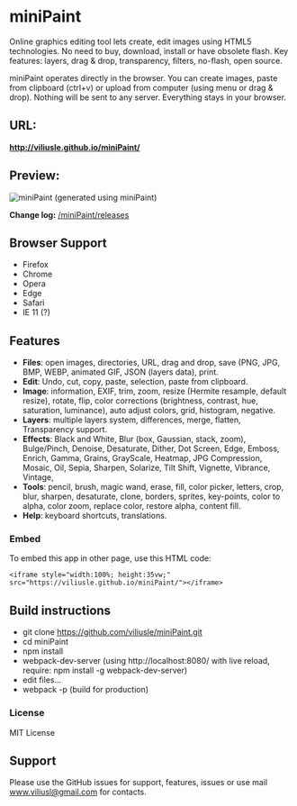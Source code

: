 # miniPaint

Online graphics editing tool lets create, edit images using HTML5 technologies.
No need to buy, download, install or have obsolete flash.
Key features: layers, drag & drop, transparency, filters, no-flash, open source. 

miniPaint operates directly in the browser. You can create images, paste from clipboard (ctrl+v) or upload from computer (using menu or drag & drop). Nothing will be sent to any server. Everything stays in your browser. 

## URL:
**http://viliusle.github.io/miniPaint/**

## Preview:
![miniPaint](https://raw.githubusercontent.com/viliusle/miniPaint/master/images/preview.gif)
(generated using miniPaint)

**Change log:** [/miniPaint/releases](https://github.com/viliusle/miniPaint/releases)

## Browser Support
- Firefox
- Chrome
- Opera
- Edge
- Safari
- IE 11 (?)

## Features

- **Files**: open images, directories, URL, drag and drop, save (PNG, JPG, BMP, WEBP, animated GIF, JSON (layers data), print.
- **Edit**: Undo, cut, copy, paste, selection, paste from clipboard.
- **Image**: information, EXIF, trim, zoom, resize (Hermite resample, default resize), rotate, flip, color corrections (brightness, contrast, hue, saturation, luminance), auto adjust colors, grid, histogram, negative.
- **Layers**: multiple layers system, differences, merge, flatten, Transparency support.
- **Effects**: Black and White, Blur (box, Gaussian, stack, zoom), Bulge/Pinch, Denoise, Desaturate, Dither, Dot Screen, Edge, Emboss, Enrich, Gamma, Grains, GrayScale, Heatmap, JPG Compression, Mosaic, Oil, Sepia, Sharpen, Solarize, Tilt Shift, Vignette, Vibrance, Vintage,
- **Tools**: pencil, brush, magic wand, erase, fill, color picker, letters, crop, blur, sharpen, desaturate, clone, borders, sprites, key-points, color to alpha, color zoom, replace color, restore alpha, content fill.
- **Help**: keyboard shortcuts, translations.

### Embed

To embed this app in other page, use this HTML code:

    <iframe style="width:100%; height:35vw;" src="https://viliusle.github.io/miniPaint/"></iframe>

## Build instructions

- git clone https://github.com/viliusle/miniPaint.git
- cd miniPaint
- npm install
- webpack-dev-server (using http://localhost:8080/ with live reload, require: npm install -g webpack-dev-server)
- edit files...
- webpack -p (build for production)

### License

MIT License

## Support

Please use the GitHub issues for support, features, issues or use mail www.viliusl@gmail.com for contacts.
